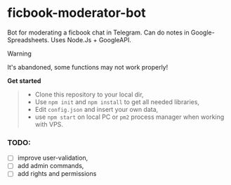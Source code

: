 # ficbook-moderator-bot

Bot for moderating a ficbook chat in Telegram. Can do notes in Google-Spreadsheets. Uses Node.Js + GoogleAPI.

>[!WARNING]
>It's abandoned, some functions may not work properly!

**Get started**
> - Clone this repository to your local dir,
> - Use `npm init` and `npm install` to get all needed libraries,
> - Edit `config.json` and insert your own data,
> - use `npm start` on local PC or `pm2` process manager when working with VPS.

### TODO:
- [ ] improve user-validation,
- [ ] add admin commands,
- [ ] add rights and permissions
